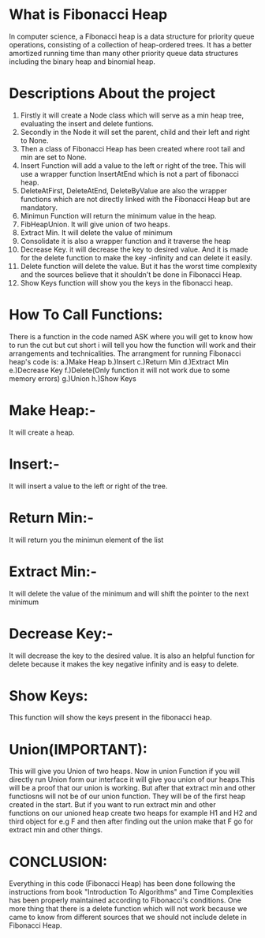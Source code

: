 # What is Fibonacci Heap
In computer science, a Fibonacci heap is a data structure for priority queue operations, consisting of a collection of heap-ordered trees.
It has a better amortized running time than many other priority queue data structures including the binary heap and binomial heap.

# Descriptions About the project
1. Firstly it will create a Node class which will serve as a min heap tree, evaluating the insert and delete funtions.
2. Secondly in the Node it will set the parent, child and their left and right to None.
3. Then a class of Fibonacci Heap has been created where root tail and min are set to None.
4. Insert Function will add a value to the left or right of the tree. This will use a wrapper function InsertAtEnd which is not a part of fibonacci heap.
5. DeleteAtFirst, DeleteAtEnd, DeleteByValue are also the wrapper functions which are not directly linked with the Fibonacci Heap but are mandatory.
6. Minimun Function will return the minimum value in the heap.
7. FibHeapUnion. It will give union of two heaps.
8. Extract Min. It will delete the value of minimum
9. Consolidate it is also a wrapper function and it traverse the heap
10. Decrease Key. it will decrease the key to desired value. And it is made for the delete function to make the key -infinity and can delete it easily.
11. Delete function will delete the value. But it has the worst time complexity and the sources believe that it shouldn't be done in Fibonacci Heap. 
12. Show Keys function will show you the keys in the fibonacci heap.

# How To Call Functions:

There is a function in the code named ASK where you will get to know how to run the cut but cut short i will tell you how the function will work and their arrangements and technicalities.
The arrangment for running Fibonacci heap's code is:
  a.)Make Heap
  b.)Insert
  c.)Return Min
  d.)Extract Min
  e.)Decrease Key
  f.)Delete(Only function it will not work due to some memory errors)
  g.)Union
  h.)Show Keys
# Make Heap:-
  It will create a heap.
# Insert:-
  It will insert a value to the left or right of the tree.
# Return Min:-
  It will return you the minimun element of the list
# Extract Min:-
  It will delete the value of the minimum and will shift the pointer to the next      
  minimum
 # Decrease Key:-
  It will decrease the key to the desired value. It is also an helpful function for   
  delete because it makes the key negative infinity and is easy to delete.
 # Show Keys:
  This function will show the keys present in the fibonacci heap.
 # Union(IMPORTANT):
  This will give you Union of two heaps.
  Now in union Function if you will directly run Union form our interface it will give 
  you union of our heaps.This will be a proof that our union is working. But after that 
  extract min and other functiosns will not be of our union function. They will be of 
  the first heap created in the start. But if you want to run extract min and other  
  functions on our unioned heap create two heaps for example H1 and H2 and third object 
  for e.g F and then after finding out the union make that F go for extract min and 
  other things.
# CONCLUSION:
Everything in this code (Fibonacci Heap) has been done following the instructions from book "Introduction To Algorithms" and Time Complexities has been properly maintained according to Fibonacci's conditions. One more thing that there is a delete function which will not work because we came to know from different sources that we should not include delete in Fibonacci Heap.
